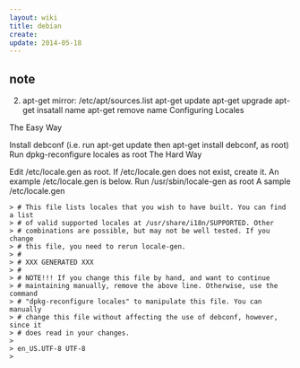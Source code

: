 ```yaml
---
layout: wiki
title: debian
create: 
update: 2014-05-18
---
```


## note
2. apt-get
    mirror: /etc/apt/sources.list
    apt-get update
    apt-get upgrade
    apt-get insatall name
    apt-get remove name
Configuring Locales

The Easy Way

Install debconf (i.e. run apt-get update then apt-get install debconf, as root)
Run dpkg-reconfigure locales as root
The Hard Way

Edit /etc/locale.gen as root. If /etc/locale.gen does not exist, create it. An example /etc/locale.gen is below.
Run /usr/sbin/locale-gen as root
A sample /etc/locale.gen

    > # This file lists locales that you wish to have built. You can find a list
    > # of valid supported locales at /usr/share/i18n/SUPPORTED. Other
    > # combinations are possible, but may not be well tested. If you change
    > # this file, you need to rerun locale-gen.
    > #
    > # XXX GENERATED XXX
    > #
    > # NOTE!!! If you change this file by hand, and want to continue
    > # maintaining manually, remove the above line. Otherwise, use the command
    > # "dpkg-reconfigure locales" to manipulate this file. You can manually
    > # change this file without affecting the use of debconf, however, since it
    > # does read in your changes.
    > 
    > en_US.UTF-8 UTF-8
    > 

